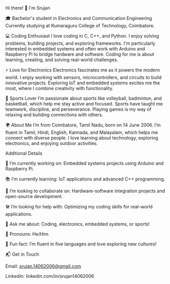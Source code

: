Hi there! 👋 I'm Srujan

🎓 Bachelor's student in Electronics and Communication Engineering
Currently studying at Kumaraguru College of Technology, Coimbatore.

💻 Coding Enthusiast
I love coding in C, C++, and Python. I enjoy solving problems, building projects, and exploring frameworks. I'm particularly interested in embedded systems and often work with Arduino and Raspberry Pi to bridge hardware and software. Coding for me is about learning, creating, and solving real-world challenges.

⚡ Love for Electronics
Electronics fascinates me as it powers the modern world. I enjoy working with sensors, microcontrollers, and circuits to build innovative projects. Exploring IoT and embedded systems excites me the most, where I combine creativity with functionality.

🏐 Sports Lover
I’m passionate about sports like volleyball, badminton, and basketball, which help me stay active and focused. Sports have taught me teamwork, discipline, and perseverance. Playing games is my way of relaxing and building connections with others.

🌍 About Me
I’m from Coimbatore, Tamil Nadu, born on 14 June 2006. I’m fluent in Tamil, Hindi, English, Kannada, and Malayalam, which helps me connect with diverse people. I love learning about technology, exploring electronics, and enjoying outdoor activities.

Additional Details

🔨 I’m currently working on: Embedded systems projects using Arduino and Raspberry Pi.

📚 I’m currently learning: IoT applications and advanced C++ programming.

🤝 I’m looking to collaborate on: Hardware-software integration projects and open-source development.

🛠️ I’m looking for help with: Optimizing my coding skills for real-world applications.

💬 Ask me about: Coding, electronics, embedded systems, or sports!

👤 Pronouns: He/Him

🎉 Fun fact: I’m fluent in five languages and love exploring new cultures!


📬 Get in Touch

Email: srujan.14062006@gmail.com

LinkedIn: linkedin.com/in/srujan14062006

